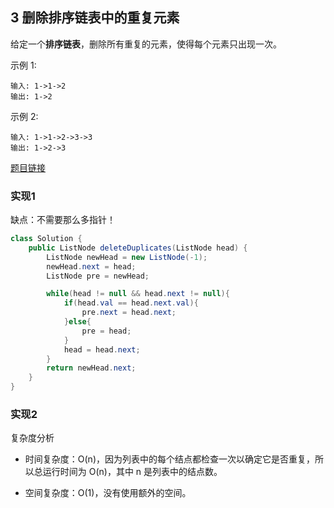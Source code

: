 ## 3 删除排序链表中的重复元素


给定一个**排序链表**，删除所有重复的元素，使得每个元素只出现一次。

示例 1:

```
输入: 1->1->2
输出: 1->2
```

示例 2:

```
输入: 1->1->2->3->3
输出: 1->2->3
```


[题目链接](https://leetcode-cn.com/problems/remove-duplicates-from-sorted-list/)

### 实现1

缺点：不需要那么多指针！


```java
class Solution {
    public ListNode deleteDuplicates(ListNode head) {
        ListNode newHead = new ListNode(-1);
        newHead.next = head;
        ListNode pre = newHead;

        while(head != null && head.next != null){
            if(head.val == head.next.val){
                pre.next = head.next;
            }else{
                pre = head;
            }
            head = head.next;
        }
        return newHead.next;
    }
}
```


### 实现2




复杂度分析

* 时间复杂度：O(n)，因为列表中的每个结点都检查一次以确定它是否重复，所以总运行时间为 O(n)，其中 n 是列表中的结点数。

* 空间复杂度：O(1)，没有使用额外的空间。



